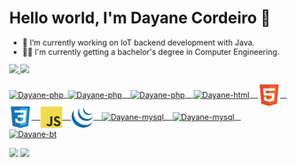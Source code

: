 <h1>Hello world, I'm Dayane Cordeiro 👋</h1>

- 🔭 I’m currently working on IoT backend development with Java.
- 👩‍💻 I'm currently getting a bachelor's degree in Computer Engineering.

<div>
  <a href="https://github.com/DayaneCordeiro">
  <img height="180em" src="https://github-readme-stats.vercel.app/api?username=DayaneCordeiro&show_icons=true&theme=dracula&include_all_commits=true&count_private=true"/>
  <img height="180em" src="https://github-readme-stats.vercel.app/api/top-langs/?username=DayaneCordeiro&layout=compact&langs_count=16&theme=dracula"/>
</div>
  
<div style="display: inline_block"><br>
  <img align="center" alt="Dayane-php"    height="50" width="50" src="https://cdn.icon-icons.com/icons2/2415/PNG/512/java_original_wordmark_logo_icon_146459.png"/>&nbsp;
  <img align="center" alt="Dayane-php"    height="35" width="35" src="https://dz2cdn1.dzone.com/storage/temp/12434118-spring-boot-logo.png"/>&nbsp;&nbsp;&nbsp;
  <img align="center" alt="Dayane-php"    height="37" width="50" src="https://upload.wikimedia.org/wikipedia/commons/thumb/3/31/Webysther_20160423_-_Elephpant.svg/2560px-Webysther_20160423_-_Elephpant.svg.png"/>&nbsp;&nbsp;&nbsp;
  <img align="center" alt="Dayane-html"   height="40" width="40" src="https://upload.wikimedia.org/wikipedia/commons/thumb/9/9a/Laravel.svg/1969px-Laravel.svg.png"/>&nbsp;&nbsp;&nbsp;
  <img align="center" alt="Dayane-html"   height="40" width="40" src="https://github.com/devicons/devicon/blob/master/icons/html5/html5-original.svg"/>&nbsp;&nbsp;&nbsp;
  <img align="center" alt="Dayane-css"    height="40" width="40" src="https://github.com/devicons/devicon/blob/master/icons/css3/css3-original.svg"/>&nbsp;&nbsp;&nbsp;
  <img align="center" alt="Dayane-js"     height="40" width="40" src="https://github.com/devicons/devicon/blob/master/icons/javascript/javascript-original.svg"/>&nbsp;&nbsp;&nbsp;
  <img align="center" alt="Dayane-jquery" height="40" width="40" src="https://github.com/devicons/devicon/blob/master/icons/jquery/jquery-original.svg"/>&nbsp;&nbsp;&nbsp;
  <img align="center" alt="Dayane-mysql"  height="40" width="40" src="https://cidadeinteligente.pirai.rj.gov.br/img/tecnologias/mysql.png"/>&nbsp;&nbsp;&nbsp;
  <img align="center" alt="Dayane-mysql"  height="40" width="40" src="https://www.svgrepo.com/show/331488/mongodb.svg"/>&nbsp;&nbsp;&nbsp;
  <img align="center" alt="Dayane-bt"     height="40" width="40" src="https://cdn.worldvectorlogo.com/logos/bootstrap-4.svg"/>
</div><br>
  
<div>
  <a href = "mailto:contatodayane.cordeirogs@gmail.com"><img src="https://img.shields.io/badge/Gmail-D14836?style=for-the-badge&logo=gmail&logoColor=white" target="_blank"></a>
  <a href="https://www.linkedin.com/in/dayane-cordeiro-1b761318b/" target="_blank"><img src="https://img.shields.io/badge/-LinkedIn-%230077B5?style=for-the-badge&logo=linkedin&logoColor=white" target="_blank"></a> 
</div>
